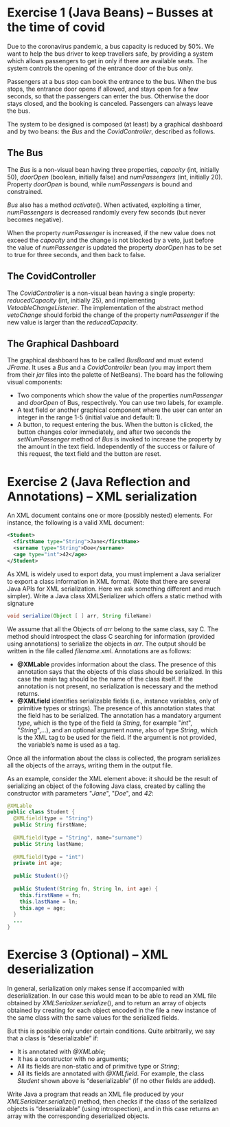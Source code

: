 # Exercise 1 (Java Beans) – Busses at the time of covid
Due to the coronavirus pandemic, a bus capacity is reduced by 50%. We want to help the bus driver
to keep travellers safe, by providing a system which allows passengers to get in only if there are
available seats. The system controls the opening of the entrance door of the bus only.  

Passengers at a bus stop can book the entrance to the bus. When the bus stops, the entrance door
opens if allowed, and stays open for a few seconds, so that the passengers can enter the bus.
Otherwise the door stays closed, and the booking is canceled. Passengers can always leave the bus.

The system to be designed is composed (at least) by a graphical dashboard and by two beans: the
*Bus* and the *CovidController*, described as follows.

## The Bus
The *Bus* is a non-visual bean having three properties, *capacity* (int, initially 50), *doorOpen*
(boolean, initially false) and *numPassengers* (int, initially 20). Property *doorOpen* is bound,
while *numPassengers* is bound and constrained.

*Bus* also has a method *activate*(). When activated, exploiting a timer, *numPassengers* is
decreased randomly every few seconds (but never becomes negative).

When the property *numPassenger* is increased, if the new value does not exceed the *capacity*
and the change is not blocked by a veto, just before the value of *numPassenger* is updated the
property *doorOpen* has to be set to true for three seconds, and then back to false.

## The CovidController
The *CovidController* is a non-visual bean having a single property: *reducedCapacity*
(int, initially 25), and implementing *VetoableChangeListener*. The implementation of the
abstract method *vetoChange* should forbid the change of the property *numPassenger* if the
new value is larger than the *reducedCapacity*.

## The Graphical Dashboard
The graphical dashboard has to be called *BusBoard* and must extend *JFrame*. It uses a *Bus* and
a *CovidController* bean (you may import them from their *jar* files into the palette of
NetBeans). The board has the following visual components:
* Two components which show the value of the properties *numPassenger* and *doorOpen*
of Bus, respectively. You can use two labels, for example.
* A text field or another graphical component where the user can enter an integer in the range
1-5 (initial value and default: 1).
* A button, to request entering the bus. When the button is clicked, the button changes color
immediately, and after two seconds the *setNumPassenger* method of *Bus* is invoked to 
increase the property by the amount in the text field. Independently of the success or failure
of this request, the text field and the button are reset.

# Exercise 2 (Java Reflection and Annotations) – XML serialization
An XML document contains one or more (possibly nested) elements. For instance, the following is
a valid XML document:
```xml
<Student>
  <firstName type="String">Jane</firstName>
  <surname type="String">Doe</surname>
  <age type="int">42</age>
</Student>
```

As XML is widely used to export data, you must implement a Java serializer to export a class
information in XML format. (Note that there are several Java APIs for XML serialization. Here we
ask something different and much simpler).
Write a Java class XMLSerializer which offers a static method with signature
```java
void serialize(Object [ ] arr, String fileName)
```

We assume that all the Objects of *arr* belong to the same class, say C. The method should
introspect the class C searching for information (provided using annotations) to serialize the objects
in *arr*. The output should be written in the file called *filename.xml*. Annotations are as
follows:
* **@XMLable** provides information about the class. The presence of this annotation says that
the objects of this class should be serialized. In this case the main tag should be the name of 
the class itself. If the annotation is not present, no serialization is necessary and the method
returns. 
* **@XMLfield** identifies serializable fields (i.e., instance variables, only of primitive types or
strings). The presence of this annotation states that the field has to be serialized. The
annotation has a mandatory argument *type*, which is the type of the field (a *String*, for
example "*int*", "*String*",…), and an optional argument *name*, also of type *String*,
which is the XML tag to be used for the field. If the argument is not provided, the variable’s
name is used as a tag.

Once all the information about the class is collected, the program serializes all the objects of the
arrays, writing them in the output file.

As an example, consider the XML element above: it should be the result of serializing an object of
the following Java class, created by calling the constructor with parameters "*Jane*", "*Doe*", and
*42*:
```java
@XMLable
public class Student {
  @XMLfield(type = "String")
  public String firstName;
  
  @XMLfield(type = "String", name="surname")
  public String lastName;
  
  @XMLfield(type = "int")
  private int age;
  
  public Student(){}
  
  public Student(String fn, String ln, int age) {
    this.firstName = fn;
    this.lastName = ln;
    this.age = age;
  }
  ...
}
```

# Exercise 3 (Optional) – XML deserialization
In general, serialization only makes sense if accompanied with deserialization. In our case this
would mean to be able to read an XML file obtained by *XMLSerializer.serialize*(), and
to return an array of objects obtained by creating for each object encoded in the file a new instance
of the same class with the same values for the serialized fields.

But this is possible only under certain conditions. Quite arbitrarily, we say that a class is
“deserializable” if:
* It is annotated with *@XMLable*;
* It has a constructor with no arguments;
* All its fields are non-static and of primitive type or *String*;
* All its fields are annotated with *@XMLfield*.
For example, the class *Student* shown above is “deserializable” (if no other fields are added).

Write Java a program that reads an XML file produced by your
*XMLSerializer.serialize*() method, then checks if the class of the serialized objects is
“deserializable” (using introspection), and in this case returns an array with the corresponding
deserialized objects.
